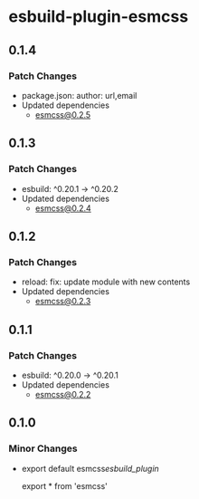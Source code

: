 # esbuild-plugin-esmcss

## 0.1.4

### Patch Changes

- package.json: author: url,email
- Updated dependencies
  - esmcss@0.2.5

## 0.1.3

### Patch Changes

- esbuild: ^0.20.1 -> ^0.20.2
- Updated dependencies
  - esmcss@0.2.4

## 0.1.2

### Patch Changes

- reload: fix: update module with new contents
- Updated dependencies
  - esmcss@0.2.3

## 0.1.1

### Patch Changes

- esbuild: ^0.20.0 -> ^0.20.1
- Updated dependencies
  - esmcss@0.2.2

## 0.1.0

### Minor Changes

- export default esmcss*esbuild_plugin*

  export \* from 'esmcss'
